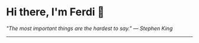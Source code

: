 <h1>Hi there, I'm Ferdi 👋</h1>

<p><em>
  "The most important things are the hardest to say." — Stephen King
</em></p>

---

